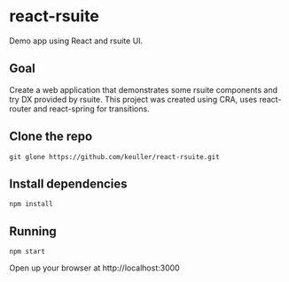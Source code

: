 # react-rsuite
Demo app using React and rsuite UI.

## Goal

Create a web application that demonstrates some rsuite components and try DX provided by rsuite. This project was created using CRA, uses react-router and react-spring for transitions.

## Clone the repo

```
git glone https://github.com/keuller/react-rsuite.git
```

## Install dependencies

```
npm install
```

## Running 

```
npm start
```

Open up your browser at http://localhost:3000
